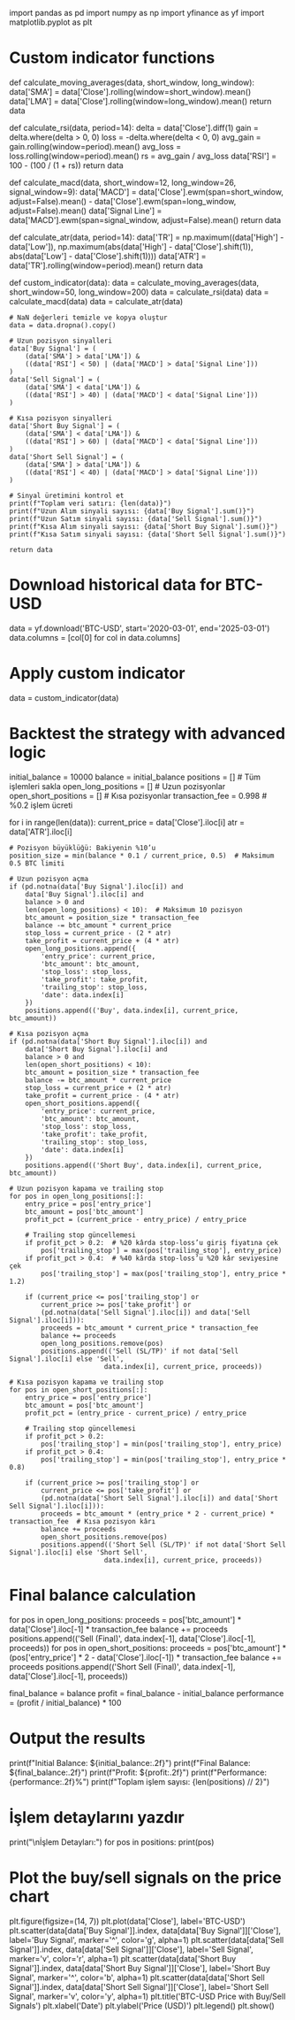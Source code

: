 import pandas as pd
import numpy as np
import yfinance as yf
import matplotlib.pyplot as plt

# Custom indicator functions
def calculate_moving_averages(data, short_window, long_window):
    data['SMA'] = data['Close'].rolling(window=short_window).mean()
    data['LMA'] = data['Close'].rolling(window=long_window).mean()
    return data

def calculate_rsi(data, period=14):
    delta = data['Close'].diff(1)
    gain = delta.where(delta > 0, 0)
    loss = -delta.where(delta < 0, 0)
    avg_gain = gain.rolling(window=period).mean()
    avg_loss = loss.rolling(window=period).mean()
    rs = avg_gain / avg_loss
    data['RSI'] = 100 - (100 / (1 + rs))
    return data

def calculate_macd(data, short_window=12, long_window=26, signal_window=9):
    data['MACD'] = data['Close'].ewm(span=short_window, adjust=False).mean() - data['Close'].ewm(span=long_window, adjust=False).mean()
    data['Signal Line'] = data['MACD'].ewm(span=signal_window, adjust=False).mean()
    return data

def calculate_atr(data, period=14):
    data['TR'] = np.maximum((data['High'] - data['Low']), 
                            np.maximum(abs(data['High'] - data['Close'].shift(1)), 
                                      abs(data['Low'] - data['Close'].shift(1))))
    data['ATR'] = data['TR'].rolling(window=period).mean()
    return data

def custom_indicator(data):
    data = calculate_moving_averages(data, short_window=50, long_window=200)
    data = calculate_rsi(data)
    data = calculate_macd(data)
    data = calculate_atr(data)
    
    # NaN değerleri temizle ve kopya oluştur
    data = data.dropna().copy()
    
    # Uzun pozisyon sinyalleri
    data['Buy Signal'] = (
        (data['SMA'] > data['LMA']) & 
        ((data['RSI'] < 50) | (data['MACD'] > data['Signal Line']))
    )
    data['Sell Signal'] = (
        (data['SMA'] < data['LMA']) & 
        ((data['RSI'] > 40) | (data['MACD'] < data['Signal Line']))
    )
    
    # Kısa pozisyon sinyalleri
    data['Short Buy Signal'] = (
        (data['SMA'] < data['LMA']) & 
        ((data['RSI'] > 60) | (data['MACD'] < data['Signal Line']))
    )
    data['Short Sell Signal'] = (
        (data['SMA'] > data['LMA']) & 
        ((data['RSI'] < 40) | (data['MACD'] > data['Signal Line']))
    )
    
    # Sinyal üretimini kontrol et
    print(f"Toplam veri satırı: {len(data)}")
    print(f"Uzun Alım sinyali sayısı: {data['Buy Signal'].sum()}")
    print(f"Uzun Satım sinyali sayısı: {data['Sell Signal'].sum()}")
    print(f"Kısa Alım sinyali sayısı: {data['Short Buy Signal'].sum()}")
    print(f"Kısa Satım sinyali sayısı: {data['Short Sell Signal'].sum()}")
    
    return data

# Download historical data for BTC-USD
data = yf.download('BTC-USD', start='2020-03-01', end='2025-03-01')
data.columns = [col[0] for col in data.columns]

# Apply custom indicator
data = custom_indicator(data)

# Backtest the strategy with advanced logic
initial_balance = 10000
balance = initial_balance
positions = []  # Tüm işlemleri sakla
open_long_positions = []  # Uzun pozisyonlar
open_short_positions = []  # Kısa pozisyonlar
transaction_fee = 0.998  # %0.2 işlem ücreti

for i in range(len(data)):
    current_price = data['Close'].iloc[i]
    atr = data['ATR'].iloc[i]
    
    # Pozisyon büyüklüğü: Bakiyenin %10’u
    position_size = min(balance * 0.1 / current_price, 0.5)  # Maksimum 0.5 BTC limiti
    
    # Uzun pozisyon açma
    if (pd.notna(data['Buy Signal'].iloc[i]) and 
        data['Buy Signal'].iloc[i] and 
        balance > 0 and 
        len(open_long_positions) < 10):  # Maksimum 10 pozisyon
        btc_amount = position_size * transaction_fee
        balance -= btc_amount * current_price
        stop_loss = current_price - (2 * atr)
        take_profit = current_price + (4 * atr)
        open_long_positions.append({
            'entry_price': current_price,
            'btc_amount': btc_amount,
            'stop_loss': stop_loss,
            'take_profit': take_profit,
            'trailing_stop': stop_loss,
            'date': data.index[i]
        })
        positions.append(('Buy', data.index[i], current_price, btc_amount))

    # Kısa pozisyon açma
    if (pd.notna(data['Short Buy Signal'].iloc[i]) and 
        data['Short Buy Signal'].iloc[i] and 
        balance > 0 and 
        len(open_short_positions) < 10):
        btc_amount = position_size * transaction_fee
        balance -= btc_amount * current_price
        stop_loss = current_price + (2 * atr)
        take_profit = current_price - (4 * atr)
        open_short_positions.append({
            'entry_price': current_price,
            'btc_amount': btc_amount,
            'stop_loss': stop_loss,
            'take_profit': take_profit,
            'trailing_stop': stop_loss,
            'date': data.index[i]
        })
        positions.append(('Short Buy', data.index[i], current_price, btc_amount))

    # Uzun pozisyon kapama ve trailing stop
    for pos in open_long_positions[:]:
        entry_price = pos['entry_price']
        btc_amount = pos['btc_amount']
        profit_pct = (current_price - entry_price) / entry_price
        
        # Trailing stop güncellemesi
        if profit_pct > 0.2:  # %20 kârda stop-loss’u giriş fiyatına çek
            pos['trailing_stop'] = max(pos['trailing_stop'], entry_price)
        if profit_pct > 0.4:  # %40 kârda stop-loss’u %20 kâr seviyesine çek
            pos['trailing_stop'] = max(pos['trailing_stop'], entry_price * 1.2)

        if (current_price <= pos['trailing_stop'] or 
            current_price >= pos['take_profit'] or 
            (pd.notna(data['Sell Signal'].iloc[i]) and data['Sell Signal'].iloc[i])):
            proceeds = btc_amount * current_price * transaction_fee
            balance += proceeds
            open_long_positions.remove(pos)
            positions.append(('Sell (SL/TP)' if not data['Sell Signal'].iloc[i] else 'Sell', 
                            data.index[i], current_price, proceeds))

    # Kısa pozisyon kapama ve trailing stop
    for pos in open_short_positions[:]:
        entry_price = pos['entry_price']
        btc_amount = pos['btc_amount']
        profit_pct = (entry_price - current_price) / entry_price
        
        # Trailing stop güncellemesi
        if profit_pct > 0.2:
            pos['trailing_stop'] = min(pos['trailing_stop'], entry_price)
        if profit_pct > 0.4:
            pos['trailing_stop'] = min(pos['trailing_stop'], entry_price * 0.8)

        if (current_price >= pos['trailing_stop'] or 
            current_price <= pos['take_profit'] or 
            (pd.notna(data['Short Sell Signal'].iloc[i]) and data['Short Sell Signal'].iloc[i])):
            proceeds = btc_amount * (entry_price * 2 - current_price) * transaction_fee  # Kısa pozisyon kârı
            balance += proceeds
            open_short_positions.remove(pos)
            positions.append(('Short Sell (SL/TP)' if not data['Short Sell Signal'].iloc[i] else 'Short Sell', 
                            data.index[i], current_price, proceeds))

# Final balance calculation
for pos in open_long_positions:
    proceeds = pos['btc_amount'] * data['Close'].iloc[-1] * transaction_fee
    balance += proceeds
    positions.append(('Sell (Final)', data.index[-1], data['Close'].iloc[-1], proceeds))
for pos in open_short_positions:
    proceeds = pos['btc_amount'] * (pos['entry_price'] * 2 - data['Close'].iloc[-1]) * transaction_fee
    balance += proceeds
    positions.append(('Short Sell (Final)', data.index[-1], data['Close'].iloc[-1], proceeds))

final_balance = balance
profit = final_balance - initial_balance
performance = (profit / initial_balance) * 100

# Output the results
print(f"Initial Balance: ${initial_balance:.2f}")
print(f"Final Balance: ${final_balance:.2f}")
print(f"Profit: ${profit:.2f}")
print(f"Performance: {performance:.2f}%")
print(f"Toplam işlem sayısı: {len(positions) // 2}")

# İşlem detaylarını yazdır
print("\nİşlem Detayları:")
for pos in positions:
    print(pos)

# Plot the buy/sell signals on the price chart
plt.figure(figsize=(14, 7))
plt.plot(data['Close'], label='BTC-USD')
plt.scatter(data[data['Buy Signal']].index, data[data['Buy Signal']]['Close'], label='Buy Signal', marker='^', color='g', alpha=1)
plt.scatter(data[data['Sell Signal']].index, data[data['Sell Signal']]['Close'], label='Sell Signal', marker='v', color='r', alpha=1)
plt.scatter(data[data['Short Buy Signal']].index, data[data['Short Buy Signal']]['Close'], label='Short Buy Signal', marker='^', color='b', alpha=1)
plt.scatter(data[data['Short Sell Signal']].index, data[data['Short Sell Signal']]['Close'], label='Short Sell Signal', marker='v', color='y', alpha=1)
plt.title('BTC-USD Price with Buy/Sell Signals')
plt.xlabel('Date')
plt.ylabel('Price (USD)')
plt.legend()
plt.show()
